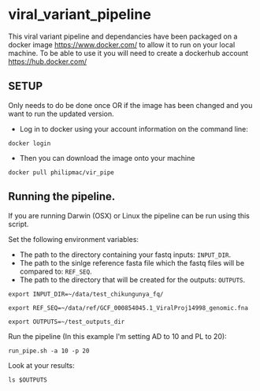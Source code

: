 # viral_variant_pipeline

This viral variant pipeline and dependancies have been packaged on a docker image https://www.docker.com/ to allow it to run on your local machine. To be able to use it you will need to create a dockerhub account https://hub.docker.com/

## SETUP 
Only needs to do be done once OR if the image has been changed and you want to run the updated version.

- Log in to docker using your account information on the command line:

`docker login` 


- Then you can download the image onto your machine

`docker pull philipmac/vir_pipe`


## Running the pipeline.

If you are running Darwin (OSX) or Linux the pipeline can be run using this script. 

Set the following environment variables:

- The path to the directory containing your fastq inputs: `INPUT_DIR`.
- The path to the sinlge reference fasta file which the fastq files will be compared to: `REF_SEQ`.
- The path to the directory that will be created for the outputs: `OUTPUTS`.



`export INPUT_DIR=~/data/test_chikungunya_fq/`

`export REF_SEQ=~/data/ref/GCF_000854045.1_ViralProj14998_genomic.fna`

`export OUTPUTS=~/test_outputs_dir`


Run the pipeline (In this example I'm setting AD to 10 and PL to 20):


`run_pipe.sh -a 10 -p 20`

Look at your results:

`ls $OUTPUTS`

